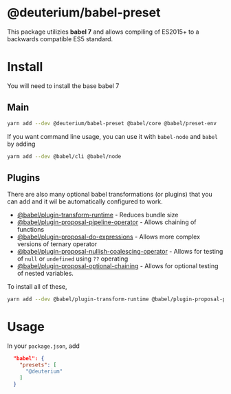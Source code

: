 # @deuterium/babel-preset

This package utilizies **babel 7** and allows compiling of ES2015+ to a backwards compatible ES5 standard.

# Install

You will need to install the base babel 7

## Main

```bash
yarn add --dev @deuterium/babel-preset @babel/core @babel/preset-env
```

If you want command line usage, you can use it with `babel-node` and `babel` by adding

```bash
yarm add --dev @babel/cli @babel/node
```
## Plugins 

There are also many optional babel transformations (or plugins) that you can add and it wil be automatically configured to work.

- [@babel/plugin-transform-runtime](https://babeljs.io/docs/en/babel-plugin-transform-runtime) - Reduces bundle size
- [@babel/plugin-proposal-pipeline-operator](https://babeljs.io/docs/en/next/babel-plugin-proposal-pipeline-operator.html) - Allows chaining of functions
- [@babel/plugin-proposal-do-expressions](https://babeljs.io/docs/en/next/babel-plugin-proposal-do-expressions.html) - Allows more complex versions of ternary operator
- [@babel/plugin-proposal-nullish-coalescing-operator](https://babeljs.io/docs/en/next/babel-plugin-proposal-nullish-coalescing-operator.html) - Allows for testing of `null` or `undefined` using `??` operating
- [@babel/plugin-proposal-optional-chaining](https://babeljs.io/docs/en/next/babel-plugin-proposal-optional-chaining.html) - Allows for optional testing of nested variables.

To install all of these, 

```bash
yarn add --dev @babel/plugin-transform-runtime @babel/plugin-proposal-pipeline-operator @babel/plugin-proposal-do-expressions @babel/plugin-proposal-nullish-coalescing-operator @babel/plugin-proposal-optional-chaining
```

# Usage

In your `package.json`, add

```json
  "babel": {
    "presets": [
      "@deuterium"
    ]
  }
```



